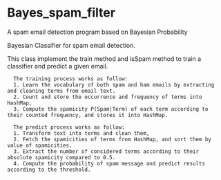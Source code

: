 # Bayes_spam_filter
A spam email detection program based on Bayesian Probability

Bayesian Classifier for spam email detection.
 
This class implement the train method and isSpam method to train a classifier
and predict a given email.

      The training process works as follow:
      1. Learn the vocabulary of both spam and ham emails by extracting and cleaning terms from email text.
      2. Count and store the occurrence and frequency of terms into HashMap,
      3. Compute the spamicity P(Spam|Term) of each term according to their counted frequency, and stores it into HashMap.
 
      The predict process works as follow:
      1. Transform text into terms and clean them,
      2. Fetch the spamicities of terms from HashMap, and sort them by value of spamicities,
      3. Extract the number of considered terms according to their absolute spamicity compared to 0.5.
      4. Compute the probability of spam message and predict results according to the threshold.
